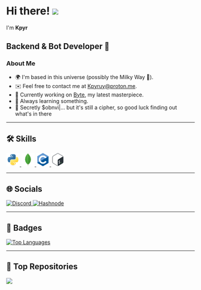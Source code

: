# Hi there! ![](https://user-images.githubusercontent.com/18350557/176309783-0785949b-9127-417c-8b55-ab5a4333674e.gif)  
I'm **Kpyr**  

## Backend & Bot Developer 🚀  

### About Me  

- 🌍 I'm based in this universe (possibly the Milky Way 🌌).  
- ✉️ Feel free to contact me at [Kpyruy@proton.me](mailto:Kpyruy@proton.me).  
- 🚀 Currently working on [Byte](http://github.com/Kpyruy/Byte), my latest masterpiece.  
- 🧠 Always learning something.  
- 🦇 Secretly $obnvi|... but it's still a cipher, so good luck finding out what's in there

---

## 🛠 Skills  

<p align="left">
  <a href="https://www.python.org/" target="_blank" rel="noreferrer">
    <img src="https://raw.githubusercontent.com/devicons/devicon/master/icons/python/python-original.svg" width="36" height="36" alt="Python" />
  </a>
  <a href="https://www.mongodb.com/" target="_blank" rel="noreferrer">
    <img src="https://raw.githubusercontent.com/devicons/devicon/master/icons/mongodb/mongodb-original.svg" width="36" height="36" alt="MongoDB" />
  </a>
  <a href="https://docs.microsoft.com/en-us/cpp/?view=msvc-170" target="_blank" rel="noreferrer">
    <img src="https://raw.githubusercontent.com/devicons/devicon/master/icons/c/c-original.svg" width="36" height="36" alt="C" />
  </a>
  <a href="https://www.gnu.org/software/bash/" target="_blank" rel="noreferrer">
    <img src="https://raw.githubusercontent.com/devicons/devicon/master/icons/bash/bash-original.svg" width="36" height="36" alt="GNU Bash" />
  </a>
</p>



---

## 🌐 Socials  

<p align="left">
<a href="https://discord.com/users/kpyr" target="_blank" rel="noreferrer">
  <img src="https://raw.githubusercontent.com/danielcranney/readme-generator/main/public/icons/socials/discord.svg" width="32" height="32" alt="Discord" />
</a> 
<a href="https://hashnode.com/@kpyr" target="_blank" rel="noreferrer">
  <img src="https://raw.githubusercontent.com/danielcranney/readme-generator/main/public/icons/socials/hashnode.svg" width="32" height="32" alt="Hashnode" />
</a>
</p>

---

## 🏅 Badges  

<a href="https://github.com/Kpyruy" align="left">
  <img src="https://github-readme-stats.vercel.app/api/top-langs/?username=Kpyruy&langs_count=10&title_color=a855f7&text_color=ffffff&icon_color=64748b&bg_color=1c1917&hide_border=true&locale=en&custom_title=Top%20Languages" alt="Top Languages" />
</a>

---

## 📌 Top Repositories  

<div align="center">
<a href="https://github.com/Kpyruy/Byte">
  <img align="left" width="45%" src="https://github-readme-stats.vercel.app/api/pin/?username=Kpyruy&repo=Byte&title_color=a855f7&text_color=ffffff&icon_color=64748b&bg_color=1c1917&hide_border=true&locale=en" />
</a>
</div>
